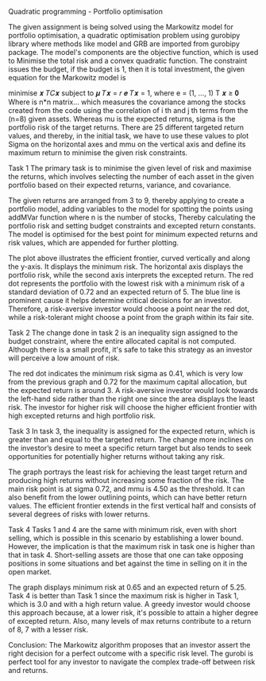 Quadratic programming - Portfolio optimisation

The given assignment is being solved using the Markowitz model for portfolio optimisation, a quadratic optimisation problem using gurobipy library where methods like model and GRB are imported from gurobipy package. The model's components are the objective function, which is used to Minimise the total risk and a convex quadratic function. The constraint issues the budget, if the budget is 1, then it is total investment, the given equation for the Markowitz model is 

minimise    	𝒙 𝑇𝐶𝒙 
subject to   	𝝁 𝑇𝒙 = 𝑟 
		𝒆 𝑇𝒙 = 1, where e = (1, …, 1) T
		 𝒙 ≥ 𝟎
Where is n*n matrix... which measures the covariance among the stocks created from the code using the correlation of i th and j th terms from the (n=8) given assets. Whereas mu is the expected returns, sigma is the portfolio risk of the target returns. There are 25 different targeted return values, and thereby, in the initial task, we have to use these values to plot Sigma on the horizontal axes and mmu on the vertical axis and define its maximum return to minimise the given risk constraints. 

Task 1 
The primary task is to minimise the given level of risk and maximise the returns, which involves selecting the number of each asset in the given portfolio based on their expected returns, variance, and covariance.  


The given returns are arranged from 3 to 9, thereby applying to create a portfolio model, adding variables to the model for spotting the points using addMVar function where n is the number of stocks, Thereby calculating the portfolio risk and setting budget constraints and excepted return constants. The model is optimised for the best point for minimum expected returns and risk values, which are appended for further plotting. 

The plot above illustrates the efficient frontier, curved vertically and along the y-axis. It displays the minimum risk. The horizontal axis displays the portfolio risk, while the second axis interprets the excepted return. The red dot represents the portfolio with the lowest risk with a minimum risk of a standard deviation of 0.72 and an expected return of 5. The blue line is prominent cause it helps determine critical decisions for an investor.  Therefore, a risk-aversive investor would choose a point near the red dot, while a risk-tolerant might choose a point from the graph within its fair site. 

Task 2 
The change done in task 2 is an inequality sign assigned to the budget constraint, where the entire allocated capital is not computed. Although there is a small profit, it's safe to take this strategy as an investor will perceive a low amount of risk. 


The red dot indicates the minimum risk sigma as 0.41, which is very low from the previous graph and 0.72 for the maximum capital allocation, but the expected return is around 3. A risk-aversive investor would look towards the left-hand side rather than the right one since the area displays the least risk. The investor for higher risk will choose the higher efficient frontier with high excepted returns and high portfolio risk. 

Task 3 
In task 3, the inequality is assigned for the expected return, which is greater than and equal to the targeted return.  The change more inclines on the investor’s desire to meet a specific return target but also tends to seek opportunities for potentially higher returns without taking any risk. 




The graph portrays the least risk for achieving the least target return and producing high returns without increasing some fraction of the risk. The main risk point is at sigma 0.72, and mmu is 4.50 as the threshold. It can also benefit from the lower outlining points, which can have better return values. The efficient frontier extends in the first vertical half and consists of several degrees of risks with lower returns. 


Task 4 
Tasks 1 and 4 are the same with minimum risk, even with short selling, which is possible in this scenario by establishing a lower bound. However, the implication is that the maximum risk in task one is higher than that in task 4. Short-selling assets are those that one can take opposing positions in some situations and bet against the time in selling on it in the open market. 




The graph displays minimum risk at 0.65 and an expected return of 5.25. Task 4 is better than Task 1 since the maximum risk is higher in Task 1, which is 3.0 and with a high return value. A greedy investor would choose this approach because, at a lower risk, it's possible to attain a higher degree of excepted return. Also, many levels of max returns contribute to a return of 8, 7 with a lesser risk. 

Conclusion: The Markowitz algorithm proposes that an investor assert the right decision for a perfect outcome with a specific risk level. The gurobi is perfect tool for any investor to navigate the complex trade-off between risk and returns. 




 
